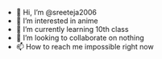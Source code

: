 - 👋 Hi, I’m @sreeteja2006
- 👀 I’m interested in anime
- 🌱 I’m currently learning 10th class
- 💞️ I’m looking to collaborate on nothing
- 📫 How to reach me impossible right now

<!---
sreeteja2006/sreeteja2006 is a ✨ special ✨ repository because its `README.md` (this file) appears on your GitHub profile.
You can click the Preview link to take a look at your changes.
--->
